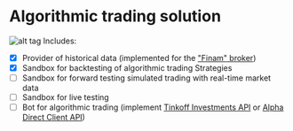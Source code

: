 # Algorithmic trading solution
![alt tag](https://sun9-10.userapi.com/C7-NY0QfVMXojawnRmrfhQyZUDv8DlNiC9EXAQ/c7XdKzqNnKw.jpg)
Includes:
 - [x] Provider of historical data (implemented for the ["Finam" broker](https://www.finam.ru/profile/moex-akcii/gazprom/export/))
 - [x] Sandbox for backtesting of algorithmic trading Strategies
 - [ ] Sandbox for forward testing simulated trading with real-time market data
 - [ ] Sandbox for live testing
 - [ ] Bot for algorithmic trading (implement [Tinkoff Investments API](https://tinkoffcreditsystems.github.io/invest-openapi/) or [Alpha Direct Client API](https://alfadirect4.ru/viewforum.php?f=13))
